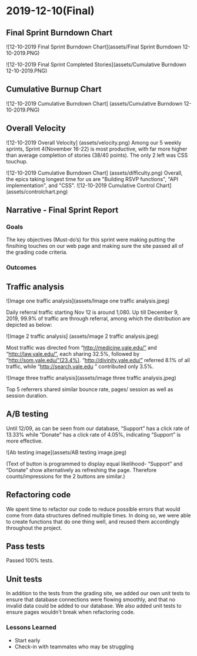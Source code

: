 # 2019-12-10(Final)
## Final Sprint Burndown Chart

![12-10-2019 Final Sprint Burndown Chart](assets/Final Sprint Burndown 12-10-2019.PNG)

![12-10-2019 Final Sprint Completed Stories](assets/Cumulative Burndown 12-10-2019.PNG)


## Cumulative Burnup Chart

![12-10-2019 Cumulative Burndown Chart] (assets/Cumulative Burndown 12-10-2019.PNG)

## Overall Velocity
![12-10-2019 Overall Velocity] (assets/velocity.png)
Among our 5 weekly sprints, Sprint 4(November 16-22) is most productive, with far more higher than average completion of stories (38/40 points). The only 2 left was CSS touchup.

![12-10-2019 Cumulative Burndown Chart] (assets/difficulty.png)
Overall, the epics taking longest time for us are "Building RSVP functions", "API implementation", and "CSS". 
![12-10-2019 Cumulative Control Chart] (assets/controlchart.png)


## Narrative - Final Sprint Report

### Goals
The key objectives (Must-do’s) for this sprint were making putting the finsihing touches on our web page and making sure the site passed all of the grading code criteria.

### Outcomes

## Traffic analysis
 
![Image one traffic analysis](assets/Image one traffic analysis.jpeg)

Daily referral traffic starting Nov 12 is around 1,080. Up till December 9, 2019,  99.9% of traffic are through referral, among which the distribution are depicted as below:

![Image 2 traffic analysis] (assets/image 2 traffic analysis.jpeg)

Most traffic was directed from “http://medicine.yale.edu/” and “http://law.yale.edu/”, each sharing 32.5%, followed by “http://som.yale.edu/”(23.4%). “http://divinity.yale.edu/” referred 8.1% of all traffic, while “http://search.yale.edu
” contributed only 3.5%.

![Image three traffic analysis](assets/image three traffic analysis.jpeg)

Top 5 referrers shared similar bounce rate, pages/ session as well as session duration. 

## A/B testing
Until 12/09, as can be seen from our database, “Support” has a click rate of 13.33% while “Donate” has a click rate of 4.05%, indicating “Support” is more effective.

![Ab testing image](assets/AB testing image.jpeg)

(Text of button is programmed to display equal likelihood- “Support” and “Donate” show alternatively as refreshing the page. Therefore counts/impressions for the 2 buttons are similar.)

## Refactoring code
We spent time to refactor our code to reduce possible errors that would come from data structures defined multiple times. In doing so, we were able to create functions that do one thing well, and reused them accordingly throughout the project.

## Pass tests
Passed 100% tests. 

## Unit tests
In addition to the tests from the grading site, we added our own unit tests to ensure that database connections were flowing smoothly, and that no invalid data could be added to our database. We also added unit tests to ensure pages wouldn't break when refactoring code. 

### Lessons Learned
- Start early
- Check-in with teammates who may be struggling
